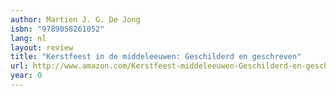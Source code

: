 ```yaml
---
author: Martien J. G. De Jong
isbn: "9789058261052"
lang: nl
layout: review
title: "Kerstfeest in de middeleeuwen: Geschilderd en geschreven"
url: http://www.amazon.com/Kerstfeest-middeleeuwen-Geschilderd-en-geschreven/dp/9058261050?SubscriptionId=0VMG0VFGBMRWVRA58R02&tag=ldvd-20&linkCode=xm2&camp=2025&creative=165953&creativeASIN=9058261050
year: 0
---
```

